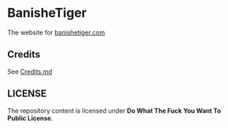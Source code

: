 # BanisheTiger 

The website for [banishetiger.com](https://banishetiger.com)

## Credits

See [Credits.md](Credits.md)

## LICENSE
The repository content is licensed under **Do What The Fuck You Want To Public License**.